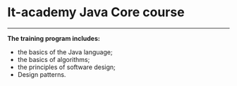 # It-academy Java Core course
__________________________________
**The training program includes:**
* the basics of the Java language;
* the basics of algorithms;
* the principles of software design;
* Design patterns.
